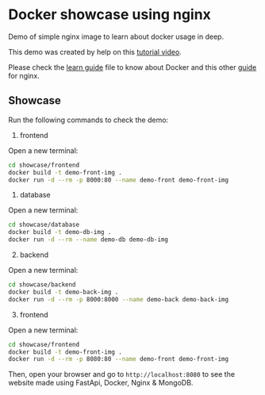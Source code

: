 # Docker showcase using nginx

Demo of simple nginx image to learn about docker usage in deep.

This demo was created by help on this [tutorial video](https://www.youtube.com/watch?v=b0HMimUb4f0).

Please check the [learn guide](./learn-guide-docker.md) file to know about Docker and this other [guide](./learn-guide-nginx.md) for nginx.

## Showcase

Run the following commands to check the demo:

1. frontend

Open a new terminal:

```bash
cd showcase/frontend
docker build -t demo-front-img .
docker run -d --rm -p 8000:80 --name demo-front demo-front-img
```

1. database

Open a new terminal:

```bash
cd showcase/database
docker build -t demo-db-img .
docker run -d --rm --name demo-db demo-db-img
```

2. backend

Open a new terminal:

```bash
cd showcase/backend
docker build -t demo-back-img .
docker run -d --rm -p 8000:8000 --name demo-back demo-back-img
```

3. frontend

Open a new terminal:

```bash
cd showcase/frontend
docker build -t demo-front-img .
docker run -d --rm -p 8080:80 --name demo-front demo-front-img
```

Then, open your browser and go to `http://localhost:8080` to see the website made using FastApi, Docker, Nginx & MongoDB.